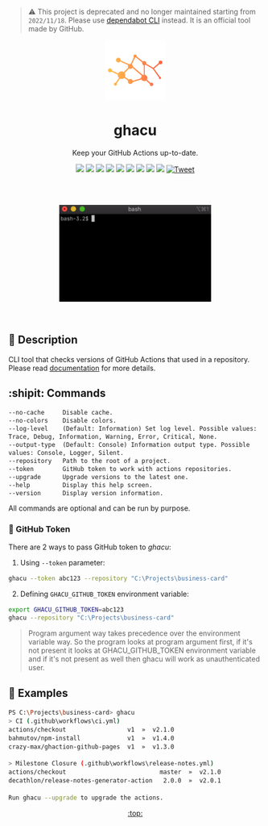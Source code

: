 > :warning: This project is deprecated and no longer maintained starting from `2022/11/18`.
> Please use [dependabot CLI](https://github.com/dependabot/cli) instead. It is
> an official tool made by GitHub.

<p align="center"><a href="https://github.com/fabasoad/ghacu"><img src="https://raw.githubusercontent.com/fabasoad/ghacu/main/resources/ghacu-logo-png-img.png" alt="ghacu logo" height="120"/></a></p>
<h1 align="center">ghacu</h1>
<p align="center">Keep your GitHub Actions up-to-date.</p>

<p align="center">
	<a href="https://github.com/fabasoad/ghacu/actions?query=workflow%3A%22CI+%28main%29%22"><img src="https://github.com/fabasoad/ghacu/workflows/CI%20(main)/badge.svg" /></a>
	<a href="https://github.com/fabasoad/ghacu/actions?query=workflow%3A%22CI+%28latest%29%22"><img src="https://github.com/fabasoad/ghacu/workflows/CI%20(latest)/badge.svg" /></a>
	<a href="https://github.com/fabasoad/ghacu/actions?query=workflow%3A%22Security+Tests%22"><img src="https://github.com/fabasoad/ghacu/workflows/Security%20Tests/badge.svg" /></a>
	<a href="https://github.com/fabasoad/ghacu/actions?query=workflow%3A%22YAML+Lint%22"><img src="https://github.com/fabasoad/ghacu/workflows/YAML%20Lint/badge.svg" /></a>
	<a href="https://github.com/fabasoad/ghacu/actions?query=workflow%3A%22PowerShell+Lint%22"><img src="https://github.com/fabasoad/ghacu/workflows/PowerShell%20Lint/badge.svg" /></a>
	<a href="https://lgtm.com/projects/g/fabasoad/ghacu/alerts/"><img src="https://img.shields.io/lgtm/alerts/g/fabasoad/ghacu.svg?logo=lgtm&logoWidth=18" /></a>
	<a href="https://codeclimate.com/github/fabasoad/ghacu/maintainability"><img src="https://api.codeclimate.com/v1/badges/261a8a73037043dfde09/maintainability" /></a>
	<a href="https://codecov.io/gh/fabasoad/ghacu"><img src="https://codecov.io/gh/fabasoad/ghacu/branch/main/graph/badge.svg" /></a>
	<a href="https://choosealicense.com/licenses/mit/"><img src="https://img.shields.io/github/license/fabasoad/ghacu" /></a>
    <a href="https://twitter.com/intent/tweet?text=Keep%20your%20GitHub%20Actions%20up-to-date!%20It's%20easy%20to%20use%20locally%20as%20well%20as%20in%20your%20CI%20pipeline.%20Check%20it%20out!&url=https://github.com/fabasoad/ghacu&hashtags=githubactions,opensource,dependencies,csharp,updates"><img src="http://randojs.com/images/tweetShield.svg" alt="Tweet" height="20"/></a>
</p><br/><br/>

<p align="center"><a href="https://github.com/fabasoad/ghacu"><img src="https://raw.githubusercontent.com/fabasoad/ghacu/main/resources/ghacu-demo.gif" width="60%"/></a></p><br/>

## :page_with_curl: Description
CLI tool that checks versions of GitHub Actions that used in a repository. Please read [documentation](https://github.com/fabasoad/ghacu/wiki) for more details.

## :shipit: Commands
```pycon
--no-cache     Disable cache.
--no-colors    Disable colors.
--log-level    (Default: Information) Set log level. Possible values: Trace, Debug, Information, Warning, Error, Critical, None.
--output-type  (Default: Console) Information output type. Possible values: Console, Logger, Silent.
--repository   Path to the root of a project.
--token        GitHub token to work with actions repositories.
--upgrade      Upgrade versions to the latest one.
--help         Display this help screen.
--version      Display version information.
```
All commands are optional and can be run by purpose.

### :key: GitHub Token
There are 2 ways to pass GitHub token to _ghacu_:
1. Using `--token` parameter:
```bash
ghacu --token abc123 --repository "C:\Projects\business-card"
```
2. Defining `GHACU_GITHUB_TOKEN` environment variable:
```bash
export GHACU_GITHUB_TOKEN=abc123
ghacu --repository "C:\Projects\business-card"
```
> Program argument way takes precedence over the environment variable way. So the program looks at program argument first, if it's not present it looks at GHACU_GITHUB_TOKEN environment variable and if it's not present as well then ghacu will work as unauthenticated user.

## :crystal_ball: Examples  
```bash
PS C:\Projects\business-card> ghacu
> CI (.github\workflows\ci.yml)
actions/checkout                 v1  »  v2.1.0
bahmutov/npm-install             v1  »  v1.4.0
crazy-max/ghaction-github-pages  v1  »  v1.3.0

> Milestone Closure (.github\workflows\release-notes.yml)
actions/checkout                          master  »  v2.1.0
decathlon/release-notes-generator-action   2.0.0  »  v2.0.1

Run ghacu --upgrade to upgrade the actions.
```

<p align="center"><a href="https://github.com/fabasoad/ghacu#ghacu">:top:</a></p>